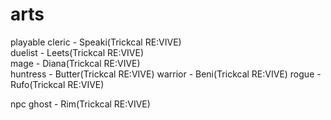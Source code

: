 # arts
playable
cleric - Speaki(Trickcal RE:VIVE)   
duelist - Leets(Trickcal RE:VIVE)   
mage - Diana(Trickcal RE:VIVE)   
huntress - Butter(Trickcal RE:VIVE)
warrior - Beni(Trickcal RE:VIVE)
rogue - Rufo(Trickcal RE:VIVE)

npc
ghost - Rim(Trickcal RE:VIVE)   
